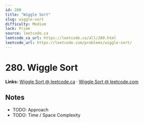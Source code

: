 ```yaml
--- 
id: 280
title: "Wiggle Sort"
slug: wiggle-sort
difficulty: Medium
lock: Prime
source: leetcode.ca
leetcode_ca_url: https://leetcode.ca/all/280.html
leetcode_url: https://leetcode.com/problems/wiggle-sort/
---
```


# 280. Wiggle Sort

**Links:** [Wiggle Sort @ leetcode.ca](https://leetcode.ca/all/280.html) · [Wiggle Sort @ leetcode.com](https://leetcode.com/problems/wiggle-sort/)

## Notes
- TODO: Approach
- TODO: Time / Space Complexity
